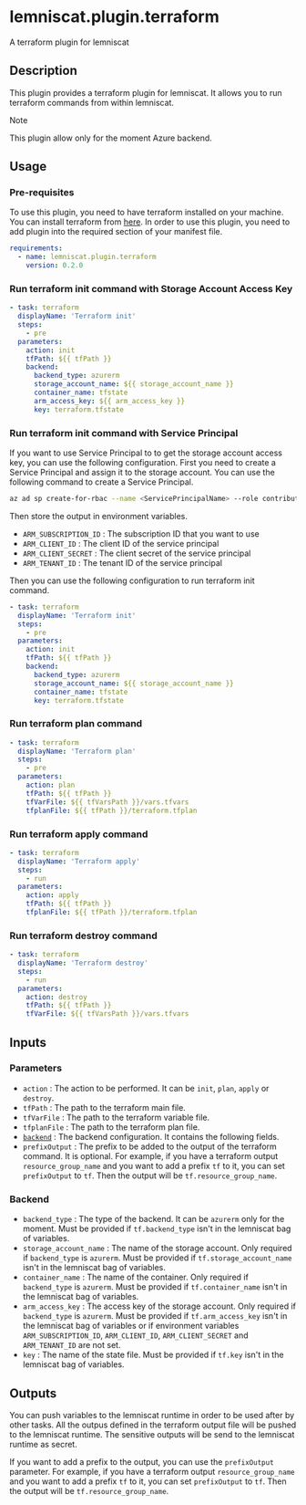# lemniscat.plugin.terraform
A terraform plugin for lemniscat

## Description

This plugin provides a terraform plugin for lemniscat. It allows you to run terraform commands from within lemniscat.

> [!NOTE] 
> This plugin allow only for the moment Azure backend.

## Usage

### Pre-requisites

To use this plugin, you need to have terraform installed on your machine. You can install terraform from [here](https://www.terraform.io/downloads.html).
In order to use this plugin, you need to add plugin into the required section of your manifest file.

```yaml
requirements:
  - name: lemniscat.plugin.terraform
    version: 0.2.0
```

### Run terraform init command with Storage Account Access Key

```yaml 
- task: terraform
  displayName: 'Terraform init'
  steps:
    - pre
  parameters:
    action: init
    tfPath: ${{ tfPath }}
    backend:
      backend_type: azurerm
      storage_account_name: ${{ storage_account_name }}
      container_name: tfstate
      arm_access_key: ${{ arm_access_key }}
      key: terraform.tfstate
```

### Run terraform init command with Service Principal

If you want to use Service Principal to to get the storage account access key, you can use the following configuration.
First you need to create a Service Principal and assign it to the storage account. You can use the following command to create a Service Principal.

```bash
az ad sp create-for-rbac --name <ServicePrincipalName> --role contributor --scopes /subscriptions/<subscription_id>/resourceGroups/<resource_group_name>/providers/Microsoft.Storage/storageAccounts/<storage_account_name>
```

Then store the output in environment variables.

- `ARM_SUBSCRIPTION_ID` : The subscription ID that you want to use
- `ARM_CLIENT_ID` : The client ID of the service principal
- `ARM_CLIENT_SECRET` : The client secret of the service principal
- `ARM_TENANT_ID` : The tenant ID of the service principal

Then you can use the following configuration to run terraform init command. 

```yaml
- task: terraform
  displayName: 'Terraform init'
  steps:
    - pre
  parameters:
    action: init
    tfPath: ${{ tfPath }}
    backend:
      backend_type: azurerm
      storage_account_name: ${{ storage_account_name }}
      container_name: tfstate
      key: terraform.tfstate
```


### Run terraform plan command

```yaml
- task: terraform
  displayName: 'Terraform plan'
  steps:
    - pre
  parameters:
    action: plan
    tfPath: ${{ tfPath }}
    tfVarFile: ${{ tfVarsPath }}/vars.tfvars
    tfplanFile: ${{ tfPath }}/terraform.tfplan
```

### Run terraform apply command

```yaml
- task: terraform
  displayName: 'Terraform apply'
  steps:
    - run
  parameters:
    action: apply
    tfPath: ${{ tfPath }}
    tfplanFile: ${{ tfPath }}/terraform.tfplan
```

### Run terraform destroy command

```yaml
- task: terraform
  displayName: 'Terraform destroy'
  steps:
    - run
  parameters:
    action: destroy
    tfPath: ${{ tfPath }}
    tfVarFile: ${{ tfVarsPath }}/vars.tfvars
```

## Inputs

### Parameters

- `action` : The action to be performed. It can be `init`, `plan`, `apply` or `destroy`.
- `tfPath` : The path to the terraform main file.
- `tfVarFile` : The path to the terraform variable file.
- `tfplanFile` : The path to the terraform plan file.
- [`backend`](#Backend) : The backend configuration. It contains the following fields.
- `prefixOutput` : The prefix to be added to the output of the terraform command. It is optional. For example, if you have a terraform output `resource_group_name` and you want to add a prefix `tf` to it, you can set `prefixOutput` to `tf`. Then the output will be `tf.resource_group_name`.

### Backend

- `backend_type` : The type of the backend. It can be `azurerm` only for the moment. Must be provided if `tf.backend_type` isn't in the lemniscat bag of variables.
- `storage_account_name` : The name of the storage account. Only required if `backend_type` is `azurerm`. Must be provided if `tf.storage_account_name` isn't in the lemniscat bag of variables.
- `container_name` : The name of the container. Only required if `backend_type` is `azurerm`. Must be provided if `tf.container_name` isn't in the lemniscat bag of variables.
- `arm_access_key` : The access key of the storage account. Only required if `backend_type` is `azurerm`. Must be provided if `tf.arm_access_key` isn't in the lemniscat bag of variables or if environment variables `ARM_SUBSCRIPTION_ID`, `ARM_CLIENT_ID`, `ARM_CLIENT_SECRET` and `ARM_TENANT_ID` are not set.
- `key` : The name of the state file. Must be provided if `tf.key` isn't in the lemniscat bag of variables.

## Outputs

You can push variables to the lemniscat runtime in order to be used after by other tasks. All the outpus defined in the terraform output file will be pushed to the lemniscat runtime. The sensitive outputs will be send to the lemniscat runtime as secret.

If you want to add a prefix to the output, you can use the `prefixOutput` parameter.
For example, if you have a terraform output `resource_group_name` and you want to add a prefix `tf` to it, you can set `prefixOutput` to `tf`. Then the output will be `tf.resource_group_name`.